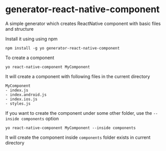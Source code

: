# generator-react-native-component
A simple generator which creates ReactNative component with basic files and structure

Install it using using npm
```
npm install -g yo generator-react-native-component
```

To create a component
```
yo react-native-component MyComponent
```
It will create a component with following files in the current directory
```
MyComponent
- index.js
- index.android.js
- index.ios.js
- styles.js
```

If you want to create the component under some other folder, use the ```--inside components``` option
```
yo react-native-component MyComponent --inside components
```
It will create the component inside ```components``` folder exists in current directory
